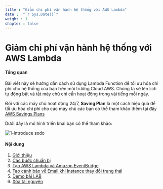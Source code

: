 ```yaml
---
title : "Giảm chi phí vận hành hệ thống với AWS Lambda"
date :  "`r Sys.Date()`" 
weight : 1 
chapter : false
---
```


# Giảm chi phí vận hành hệ thống với AWS Lambda

#### Tổng quan

Bài viết này sẽ hướng dẫn cách sử dụng Lambda Function để tối ưu hóa chi phí cho hệ thống của bạn trên môi trường Cloud AWS. Chúng ta sẽ lên lịch tự động bật và tắt máy chủ chỉ cần hoạt động trong vài tiếng mỗi ngày.

Đối với các máy chủ hoạt động 24/7, **Saving Plan** là một cách hiệu quả để tối ưu hóa chi phí cho các máy chủ các bạn có thể tham khảo thêm tại đây [AWS Savings Plans](https://docs.aws.amazon.com/savingsplans/latest/userguide/what-is-savings-plans.html)

Dưới đây là mô hình triển khai bạn có thể tham khảo:

   ![1-introduce sodo](/images/1-introduce/Workshop01-Introduce.png?width=70pc)

#### Nội dung
1. [Giới thiệu](1-Introduce)
2. [Các bước chuẩn bị](2-CreateVPC-EC2)
3. [Tạo AWS Lambda và Amazon EventBridge](3-CreateLambdaStartStop)
4. [Tạo cảnh báo về Email khi Instance thay đổi trạng thái](4-CreateIAM-SES)
5. [Demo bài LAB](5-CombineTogether)
6. [Xóa tài nguyên](6-Delete)